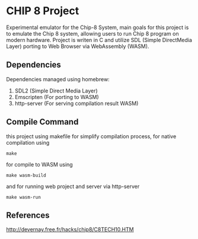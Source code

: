 # CHIP 8 Project

Experimental emulator for the Chip-8 System, main goals for this project is to emulate the Chip 8 system, allowing users to run Chip 8 program on modern hardware. Project is writen in C and utilize SDL (Simple DirectMedia Layer) porting to Web Browser via WebAssembly (WASM).

## Dependencies

Dependencies managed using homebrew:

1. SDL2 (Simple Direct Media Layer)
2. Emscripten (For porting to WASM)
3. http-server (For serving compilation result WASM)

## Compile Command

this project using makefile for simplify compilation process, for native compilation using

```
make
```

for compile to WASM using

```
make wasm-build
```

and for running web project and server via http-server

```
make wasm-run
```

## References

http://devernay.free.fr/hacks/chip8/C8TECH10.HTM
